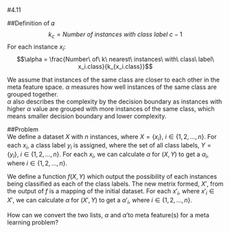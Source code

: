 #4.11

##Definition of 𝛼
$$k_c = Number\ of\ instances\ with\ class\ label\ c - 1 $$
For each instance $x_i$:  
$$\alpha = \frac{Number\ of\ k\ nearest\ instances\ with\ class\ label\ x_i.class}{k_{x_i.class}}$$  

We assume that instances of the same class are closer to each other in the meta feature space. $\alpha$ measures how well instances of the same class are grouped together.  
$\alpha$ also describes the complexity by the decision boundary as instances with higher $\alpha$ value are grouped with more instances of the same class, which means smaller decision boundary and lower complexity. 

##Problem  
We define a dataset $X$ with $n$ instances, where $X=\{x_i\},\ i\in \{1,2,...,n\}$. For each $x_i$, a class label $y_i$ is assigned, where the set of all class labels, $Y=\{y_i\},\ i\in \{1,2,...,n\}$. For each $x_i$, we can calculate $\alpha$ for $(X,Y)$ to get a  $\alpha_{i}$, where $i\in \{1,2,...,n\}$.

We define a function $f(X,Y)$ which output the possibility of each instances being classified as each of the class labels. The new metrix formed, $X'$, from the output of $f$ is a mapping of the initial dataset. For each $x'_i$, where $x'_i \in X'$, we can calculate $\alpha$ for $(X',Y)$ to get a $\alpha'_{i}$, where $i\in \{1,2,...,n\}$. 

How can we convert the two lists, $\alpha$ and $\alpha'$to meta feature(s) for a meta learning problem? 